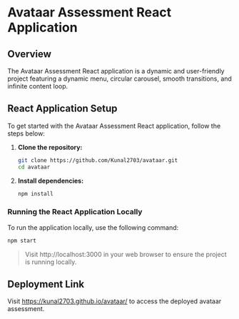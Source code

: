 # Avataar Assessment React Application

## Overview
The Avataar Assessment React application is a dynamic and user-friendly project featuring a dynamic menu, circular carousel, smooth transitions, and infinite content loop.

## React Application Setup

To get started with the Avataar Assessment React application, follow the steps below:

1. **Clone the repository:**
    ```bash
    git clone https://github.com/Kunal2703/avataar.git
    cd avataar
    ```

2. **Install dependencies:**
    ```bash
    npm install
    ```

### Running the React Application Locally

To run the application locally, use the following command:
   ```bash
   npm start
   ```



> Visit  http://localhost:3000 in your web browser to ensure the project is running locally.



## Deployment Link
Visit https://kunal2703.github.io/avataar/ to access the deployed avataar assessment.
